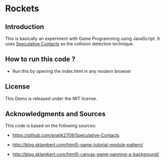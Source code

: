 # Rockets

## Introduction
This is basically an experiment with Game Programming using JavaScript. It uses [Speculative Contacts](https://github.com/pratik2709/Speculative-Contacts) as the collision detection technique.

## How to run this code ?
* Run this by opening the index.html in any modern browser

## License
This Demo is released under the MIT license.

## Acknowledgments and Sources
This code is based on the following sources:

* https://github.com/pratik2709/Speculative-Contacts

* http://blog.sklambert.com/html5-game-tutorial-module-pattern/

* http://blog.sklambert.com/html5-canvas-game-panning-a-background/
